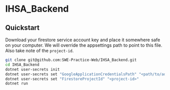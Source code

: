 # IHSA_Backend

## Quickstart
Download your firestore service account key and place it somewhere safe on your computer. We will override the appsettings path to point to this file. Also take note of the `project-id`.

```bash
git clone git@github.com:SWE-Practice-Web/IHSA_Backend.git
cd IHSA_Backend
dotnet user-secrets init
dotnet user-secrets set "GoogleApplicationCredentialsPath" "<path/to/adminsdk.json>"
dotnet user-secrets set "FirestoreProjectId" "<project-id>"
dotnet run
```